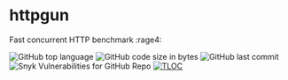 # httpgun
Fast concurrent HTTP benchmark :rage4:

![GitHub top language](https://img.shields.io/github/languages/top/DavidArutiunian/httpgun.svg)
![GitHub code size in bytes](https://img.shields.io/github/languages/code-size/DavidArutiunian/httpgun.svg)
![GitHub last commit](https://img.shields.io/github/last-commit/DavidArutiunian/httpgun.svg)
![Snyk Vulnerabilities for GitHub Repo](https://img.shields.io/snyk/vulnerabilities/github/DavidArutiunian/httpgun.svg)
[![TLOC](https://tokei.rs/b1/github/DavidArutiunian/httpgun)](https://github.com/DavidArutiunian/httpgun)
